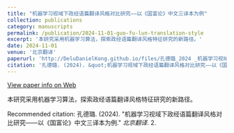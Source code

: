 ```yaml
---
title: "机器学习视域下政经语篇翻译风格对比研究——以《国富论》中文三译本为例"
collection: publications
category: manuscripts
permalink: /publication/2024-11-01-guo-fu-lun-translation-style
excerpt: '本研究采用机器学习算法，探索政经语篇翻译风格特征研究的新路径。'
date: 2024-11-01
venue: '北京翻译'
paperurl: 'http://DeluDanielKong.github.io/files/孔德璐_2024 _机器学习视域下政经语篇翻译风格对比研究——以《国富论》中文三译本为例.pdf'
citation: '孔德璐. (2024). &quot;机器学习视域下政经语篇翻译风格对比研究——以《国富论》中文三译本为例.&quot; <i>北京翻译</i>. 2.'
---
```


<a href='https://kns.cnki.net/KCMS/detail/detail.aspx?dbcode=CCJD&dbname=CCJDTEMP&filename=BJAY202400007'>View paper info on Web</a>

本研究采用机器学习算法，探索政经语篇翻译风格特征研究的新路径。

Recommended citation: 孔德璐. (2024). "机器学习视域下政经语篇翻译风格对比研究——以《国富论》中文三译本为例." <i>北京翻译</i>. 2.